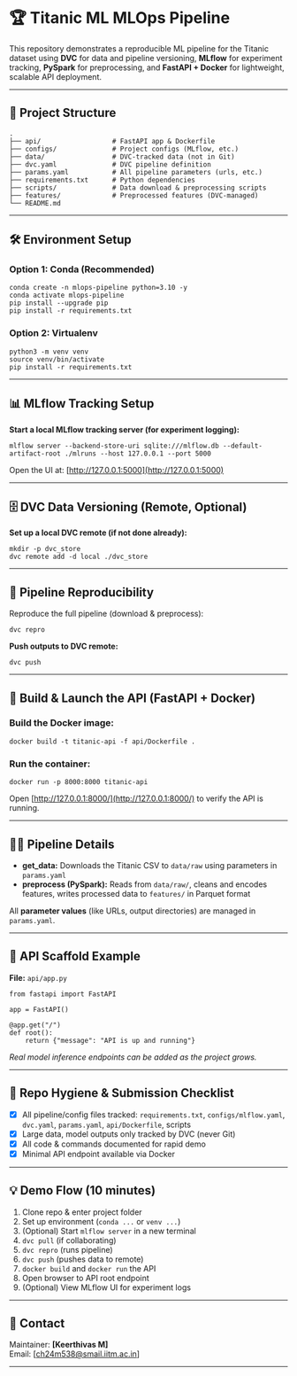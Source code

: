 
# 🏆 Titanic ML MLOps Pipeline

This repository demonstrates a reproducible ML pipeline for the Titanic dataset using **DVC** for data and pipeline versioning, **MLflow** for experiment tracking, **PySpark** for preprocessing, and **FastAPI + Docker** for lightweight, scalable API deployment.

---

## 📁 Project Structure

```
.
├── api/                  # FastAPI app & Dockerfile
├── configs/              # Project configs (MLflow, etc.)
├── data/                 # DVC-tracked data (not in Git)
├── dvc.yaml              # DVC pipeline definition
├── params.yaml           # All pipeline parameters (urls, etc.)
├── requirements.txt      # Python dependencies
├── scripts/              # Data download & preprocessing scripts
├── features/             # Preprocessed features (DVC-managed)
└── README.md
```

---

## 🛠️ Environment Setup

### Option 1: Conda (Recommended)

```
conda create -n mlops-pipeline python=3.10 -y
conda activate mlops-pipeline
pip install --upgrade pip
pip install -r requirements.txt
```

### Option 2: Virtualenv

```
python3 -m venv venv
source venv/bin/activate
pip install -r requirements.txt
```

---

## 📊 MLflow Tracking Setup

**Start a local MLflow tracking server (for experiment logging):**
```
mlflow server --backend-store-uri sqlite:///mlflow.db --default-artifact-root ./mlruns --host 127.0.0.1 --port 5000
```
Open the UI at: [http://127.0.0.1:5000](http://127.0.0.1:5000)

---

## 🗄️ DVC Data Versioning (Remote, Optional)

**Set up a local DVC remote (if not done already):**
```
mkdir -p dvc_store
dvc remote add -d local ./dvc_store
```

---

## 🚦 Pipeline Reproducibility

Reproduce the full pipeline (download & preprocess):
```
dvc repro
```

**Push outputs to DVC remote:**
```
dvc push
```

---

## 🚢 Build & Launch the API (FastAPI + Docker)

### Build the Docker image:
```
docker build -t titanic-api -f api/Dockerfile .
```

### Run the container:
```
docker run -p 8000:8000 titanic-api
```

Open [http://127.0.0.1:8000/](http://127.0.0.1:8000/) to verify the API is running.

---

## 🧑‍💻 Pipeline Details

- **get_data:** Downloads the Titanic CSV to `data/raw` using parameters in `params.yaml`
- **preprocess (PySpark):** Reads from `data/raw/`, cleans and encodes features, writes processed data to `features/` in Parquet format

All **parameter values** (like URLs, output directories) are managed in `params.yaml`.

---

## 🔌 API Scaffold Example

**File:** `api/app.py`
```
from fastapi import FastAPI

app = FastAPI()

@app.get("/")
def root():
    return {"message": "API is up and running"}
```
_Real model inference endpoints can be added as the project grows._

---

## 🧹 Repo Hygiene & Submission Checklist

- [x] All pipeline/config files tracked: `requirements.txt`, `configs/mlflow.yaml`, `dvc.yaml`, `params.yaml`, `api/Dockerfile`, scripts
- [x] Large data, model outputs only tracked by DVC (never Git)
- [x] All code & commands documented for rapid demo
- [x] Minimal API endpoint available via Docker

---

## 💡 Demo Flow (10 minutes)

1. Clone repo & enter project folder
2. Set up environment (`conda ...` or `venv ...`)
3. (Optional) Start `mlflow server` in a new terminal
4. `dvc pull` (if collaborating)
5. `dvc repro` (runs pipeline)
6. `dvc push` (pushes data to remote)
7. `docker build` and `docker run` the API
8. Open browser to API root endpoint
9. (Optional) View MLflow UI for experiment logs

---

## 📝 Contact

Maintainer: **[Keerthivas M]**  
Email: [ch24m538@smail.iitm.ac.in]

---


